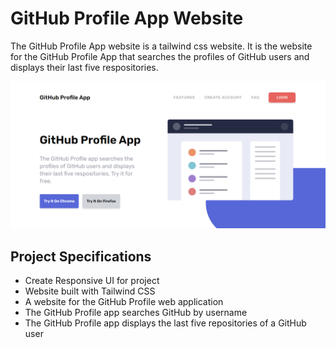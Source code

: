 # GitHub Profile App Website

The GitHub Profile App website is a tailwind css website.  It is the website for the GitHub Profile App that searches the profiles of GitHub users and displays their last five respositories.

![github profile screenshot](images/GITHUB_PROFILE_WEBSITE.png)

## Project Specifications

- Create Responsive UI for project
- Website built with Tailwind CSS
- A website for the GitHub Profile web application
- The GitHub Profile app searches GitHub by username
- The GitHub Profile app displays the last five repositories of a GitHub user
